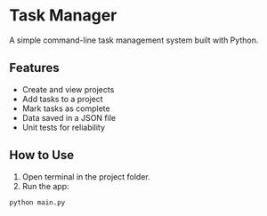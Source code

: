 # Task Manager

A simple command-line task management system built with Python.

## Features

- Create and view projects
- Add tasks to a project
- Mark tasks as complete
- Data saved in a JSON file
- Unit tests for reliability

## How to Use

1. Open terminal in the project folder.
2. Run the app:

```bash
python main.py
